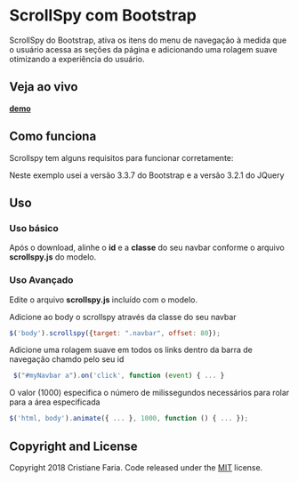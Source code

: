 # ScrollSpy com Bootstrap

ScrollSpy do Bootstrap, ativa os itens do menu de navegação à medida que o usuário acessa as seções da página e adicionando uma rolagem suave otimizando a experiência do usuário.

## Veja ao vivo

**[demo](http://cristianefaria.com/demo/scrollspy-com-bootstrap/)**

## Como funciona

Scrollspy tem alguns requisitos para funcionar corretamente:

Neste exemplo usei a versão 3.3.7 do Bootstrap e a versão 3.2.1 do JQuery


## Uso


### Uso básico

Após o download, alinhe o **id** e a **classe** do seu navbar conforme o arquivo **scrollspy.js** do modelo.

### Uso Avançado

Edite o arquivo **scrollspy.js** incluído com o modelo.

Adicione ao body o scrollspy através da classe do seu navbar
```javascript
$('body').scrollspy({target: ".navbar", offset: 80});
```

Adicione uma rolagem suave em todos os links dentro da barra de navegação chamdo pelo seu id
```javascript
 $("#myNavbar a").on('click', function (event) { ... }
 ```

O valor (1000) especifica o número de milissegundos necessários para rolar para a área especificada
```javascript
$('html, body').animate({ ... }, 1000, function () { ... });
 ```


## Copyright and License

Copyright 2018 Cristiane Faria. Code released under the [MIT](https://github.com/cristiianefaria/scrollspy-com-bootstrap/blob/master/LICENSE) license.
